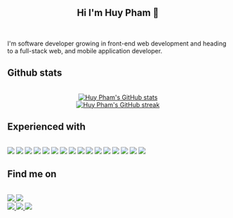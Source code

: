<h2 align="center">Hi I'm Huy Pham 👋</h2>
 
<br />

<p>I'm software developer growing in front-end web development and heading to a full-stack web, and mobile application developer.</p>

## Github stats

<br />

<div align="center">
  <a href="https://github-readme-stats.vercel.app">
    <img src="https://github-readme-stats.vercel.app/api?username=huypham501&show_icons=true&hide=issues,stars&title_color=D72638&text_color=F0EFF4&icon_color=D72638&bg_color=011627&hide_border=true" alt="Huy Pham's GitHub stats" />
  </a>
</div>
<div align="center">
  <a href="https://github-readme-streak-stats.herokuapp.com">
    <img src="https://github-readme-streak-stats.herokuapp.com/?user=huypham501&stroke=F0EFF4&background=011627&ring=D72638&fire=D72638&currStreakNum=F0EFF4&currStreakLabel=D72638&sideNums=F0EFF4&sideLabels=F0EFF4&dates=F0EFF4&hide_border=true" alt="Huy Pham's GitHub streak"/>
  </a>
</div>

## Experienced with

<br />

<div align="left">
    <img src="https://img.shields.io/badge/-JavaScript-011627?style=for-the-badge&logo=javascript"  />
    <img src="https://img.shields.io/badge/-TypeScript-011627?style=for-the-badge&logo=typescript"  />
    <img src="https://img.shields.io/badge/-React-011627?style=for-the-badge&logo=react"  />
    <img src="https://img.shields.io/badge/-Next.js-011627?style=for-the-badge&logo=next.js"  />
    <img src="https://img.shields.io/badge/-GSAP-011627?style=for-the-badge&logo=greensock"  />
    <img src="https://img.shields.io/badge/-Sass-011627?style=for-the-badge&logo=sass"  />
    <img src="https://img.shields.io/badge/-Tailwind-011627?style=for-the-badge&logo=tailwindcss"  />
    <img src="https://img.shields.io/badge/-Redux-011627?style=for-the-badge&logo=redux"  />
    <img src="https://img.shields.io/badge/-HTML5-011627?style=for-the-badge&logo=html5"  />
    <img src="https://img.shields.io/badge/-CSS3-011627?style=for-the-badge&logo=css3"  />
    <img src="https://img.shields.io/badge/-jQuery-011627?style=for-the-badge&logo=jquery"  />
    <img src="https://img.shields.io/badge/-Node.js-011627?style=for-the-badge&logo=node.js"  />
    <img src="https://img.shields.io/badge/-Express-011627?style=for-the-badge&logo=express"  />
    <img src="https://img.shields.io/badge/-Git-011627?style=for-the-badge&logo=git"  />
    <img src="https://img.shields.io/badge/-Swift-011627?style=for-the-badge&logo=swift"  />
    <img src="https://img.shields.io/badge/-Python-011627?style=for-the-badge&logo=python"  />
  </div>

## Find me on

<br />

<div align="left">
  <a href="https://stackoverflow.com/users/13653797/huypham" target="_blank">
    <img src="https://img.shields.io/stackexchange/stackoverflow/r/13653797?color=orange&label=reputation&logo=stackoverflow"  />
  </a>
  <a href="https://github.com/huypham501" target="_blank">
    <img src="https://img.shields.io/badge/Github-_-_?style=social&logo=github"  />
  </a>
</div>
<div align="left">
  <a href="https://www.linkedin.com/in/huy-pham-183728226/" target="_blank">
    <img src="https://img.shields.io/badge/LinkedIn-_-_?style=social&logo=linkedin"  />
  </a>
  <a href="mailto:pham.giahuy.9041@gmail.com" target="_blank">
    <img src="https://img.shields.io/badge/gmail-_-_?style=social&logo=gmail"  />
  </a>
  <a href="https://m.me/huypham51" target="_blank">
    <img src="https://img.shields.io/badge/Messenger-_-_?style=social&logo=messenger"  />
  </a>
</div>
